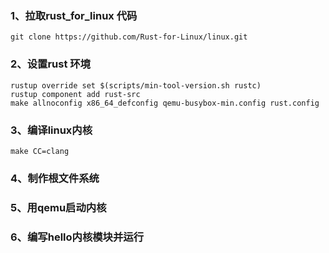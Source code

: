 ### 1、拉取rust_for_linux 代码

```
git clone https://github.com/Rust-for-Linux/linux.git
```

### 2、设置rust 环境
```
rustup override set $(scripts/min-tool-version.sh rustc)
rustup component add rust-src
make allnoconfig x86_64_defconfig qemu-busybox-min.config rust.config
```
### 3、编译linux内核
```
make CC=clang
```
### 4、制作根文件系统

### 5、用qemu启动内核

### 6、编写hello内核模块并运行